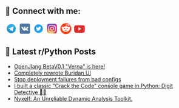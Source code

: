 ## 🔎 Connect with me:
[<img src="https://github.com/bullbesh/bullbesh/blob/main/images/Telegram.png" width="32" height="32" />](https://t.me/bullbesh)
[<img src="https://github.com/bullbesh/bullbesh/blob/main/images/VK.png" width="32" height="32" />](https://vk.com/bullbesh)
[<img src="https://github.com/bullbesh/bullbesh/blob/main/images/Twitter.png" width="32" height="32" />](https://twitter.com/bullbesh1)
[<img src="https://github.com/bullbesh/bullbesh/blob/main/images/Instagram.png" width="32" height="32" />](https://www.instagram.com/bullbesh)
[<img src="https://github.com/bullbesh/bullbesh/blob/main/images/Reddit.png" width="32" height="32" />](https://www.reddit.com/user/bullbesh)
[<img src="https://github.com/bullbesh/bullbesh/blob/main/images/YouTube.png" width="32" height="32" />](https://www.youtube.com/channel/UCtfjRs6uzgq5mfm8S06WTcg)

## 📕 Latest r/Python Posts
<!-- BLOG-POST-LIST:START -->
- [OpenJlang BetaV0.1 &quot;Verna&quot; is here!](https://www.reddit.com/r/Python/comments/1o7nwyp/openjlang_betav01_verna_is_here/)
- [Completely rewrote Buridan UI](https://www.reddit.com/r/Python/comments/1o7k3y6/completely_rewrote_buridan_ui/)
- [Stop deployment failures from bad configs](https://www.reddit.com/r/Python/comments/1o7hl6s/stop_deployment_failures_from_bad_configs/)
- [I built a classic &quot;Crack the Code&quot; console game in Python: Digit Detective 🕵️‍♀️](https://www.reddit.com/r/Python/comments/1o7fcvo/i_built_a_classic_crack_the_code_console_game_in/)
- [Nyxelf: An Unreliable Dynamic Analysis Toolkit.](https://www.reddit.com/r/Python/comments/1o7dqre/nyxelf_an_unreliable_dynamic_analysis_toolkit/)
<!-- BLOG-POST-LIST:END -->
